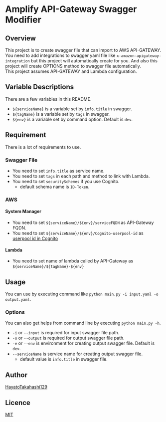 # Amplify API-Gateway Swagger Modifier

## Overview

This project is to create swagger file that can import to AWS API-GATEWAY.  
You need to add integrations to swagger yaml file like `x-amazon-apigateway-integration` but this project will
automatically create for you. And also this project will create OPTIONS method to swagger file automatically.  
This project assumes API-GATEWAY and Lambda configuration.

## Variable Descriptions

There are a few variables in this README.

* `${serviceName}` is a variable set by `info.title` in swagger.
* `${tagName}` is a variable set by `tags` in swagger.
* `${env}` is a variable set by command option. Default is `dev`.

## Requirement

There is a lot of requirements to use.

### Swagger File

* You need to set `info.title` as service name.
* You need to set `tags` in each path and method to link with Lambda.
* You need to set `securitySchemes` if you use Cognito.
    * default schema name is `ID-Token`.

### AWS

#### System Manager

* You need to set `${serviceName}/${env}/serviceFQDN` as API-Gateway FQDN.
* You need to set `${serviceName}/${env}/Cognito-userpool-id`
  as [userpool id in Cognito](https://bobbyhadz.com/blog/aws-cognito-get-identity-pool-id)

#### Lambda

* You need to set name of lambda called by API-Gateway as `${serviceName}/${tagName}-${env}`

## Usage

You can use by executing command like `python main.py -i input.yaml -o output.yaml`.

### Options

You can also get helps from command line by executing `python main.py -h`.

* `-i` or `--input` is required for input swagger file path.
* `-o` or `--output` is required for output swagger file path.
* `-e` or `--env` is environment for creating output swagger file. Default is `dev`.
* `--serviceName` is service name for creating output swagger file.
  * default value is `info.title` in swagger file.

## Author

[HayatoTakahashi129](https://github.com/HayatoTakahashi129)

## Licence

[MIT](https://github.com/HayatoTakahashi129/swaggerModifier/blob/develop/LICENCE)